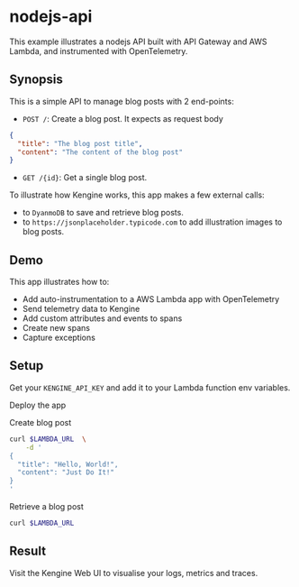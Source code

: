 # nodejs-api

This example illustrates a nodejs API built with API Gateway and AWS Lambda, and instrumented with OpenTelemetry.

## Synopsis

This is a simple API to manage blog posts with 2 end-points:

- `POST /`: Create a blog post. It expects as request body

```json #
{
  "title": "The blog post title",
  "content": "The content of the blog post"
}
```

- `GET /{id}`: Get a single blog post.

To illustrate how Kengine works, this app makes a few external calls:

- to `DyanmoDB` to save and retrieve blog posts.
- to `https://jsonplaceholder.typicode.com` to add illustration images to blog posts.

## Demo

This app illustrates how to:

- Add auto-instrumentation to a AWS Lambda app with OpenTelemetry
- Send telemetry data to Kengine
- Add custom attributes and events to spans
- Create new spans
- Capture exceptions

## Setup

Get your `KENGINE_API_KEY` and add it to your Lambda function env variables.

Deploy the app

Create blog post

```bash #
curl $LAMBDA_URL  \
    -d '
{
  "title": "Hello, World!",
  "content": "Just Do It!"
}
'
```

Retrieve a blog post

```bash #
curl $LAMBDA_URL 
```

## Result

Visit the Kengine Web UI to visualise your logs, metrics and traces.